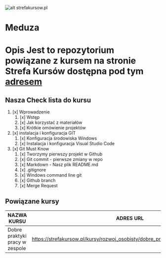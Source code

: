 ![alt strefakursow.pl](https://strefakursow.pl/redesign/assets/images/logo/logo-header-new.svg "Strefa Kursów Szkolenia Online")
# Meduza
**Opis** Jest to repozytorium powiązane z kursem na stronie Strefa Kursów dostępna pod tym [adresem](https://example.strefakursow.pl) 
=====
## Nasza Check lista do kursu


1. [x] Wprowadzenie  
   1. [x] Wstęp  
   2. [x] Jak korzystać z materiałów  
   3. [x] Krótkie omówienie projektów  
2. [x] instalacja i konfiguracja GIT  
   1. [x] Konfiguracja środowiska Windows  
   2. [x] Instalacja i konfiguracja Visual Studio Code  
3. [x] Git Must Know  
   1. [x] Tworzymy pierwszy projekt w Github  
   2. [x] Git commit - pierwsze zmiany w repo
   3. [x] Markdown - Nasz plik README.md  
   4. [x] .gitignore  
   5. [x] Windows command line git  
   6. [x] Github branch  
   7. [x] Merge Request  

## Powiązane kursy

| NAZWA KURSU | ADRES URL | POZIOM KURSU |
| ----------- | --------- | ------------ |  
| Dobre praktyki pracy w zespole | https://strefakursow.pl/kursy/rozwoj_osobisty/dobre_praktyki_pracy_w_zespole.html | Średniozaawansowany |
